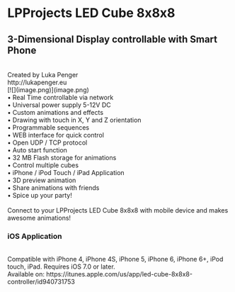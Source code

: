 # LPProjects LED Cube 8x8x8
## 3-Dimensional Display controllable with Smart Phone
<br/>
Created by Luka Penger<br/>
http://lukapenger.eu
<br/>
[![](image.png)](image.png)
<br/>
• Real Time controllable via network<br/>
• Universal power supply 5-12V DC<br/>
• Custom animations and effects<br/>
• Drawing with touch in X, Y and Z orientation<br/>
• Programmable sequences<br/>
• WEB interface for quick control<br/>
• Open UDP / TCP protocol<br/>
• Auto start function<br/>
• 32 MB Flash storage for animations<br/>
• Control multiple cubes<br/>
• iPhone / iPod Touch / iPad Application<br/>
• 3D preview animation<br/>
• Share animations with friends<br/>
• Spice up your party!<br/>
<br/>
Connect to your LPProjects LED Cube 8x8x8 with mobile device and makes awesome animations!<br/>

### iOS Application
<br/>
Compatible with iPhone 4, iPhone 4S, iPhone 5, iPhone 6, iPhone 6+, iPod touch, iPad. Requires iOS 7.0 or later.
<br/>
Available on: https://itunes.apple.com/us/app/led-cube-8x8x8-controller/id940731753
